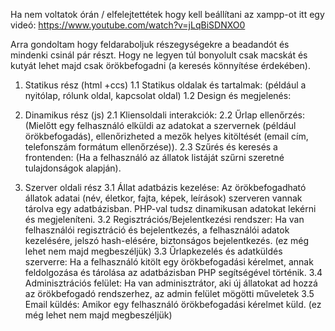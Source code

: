 Ha nem voltatok órán / elfelejtettétek hogy kell beállítani az xampp-ot itt egy videó: https://www.youtube.com/watch?v=jLqBiSDNXO0

Arra gondoltam hogy feldaraboljuk részegységekre a beadandót és mindenki csinál pár részt. 
Hogy ne legyen túl bonyolult csak macskát és kutyát lehet majd csak örökbefogadni (a keresés könnyítése érdekében).

1. Statikus rész (html +ccs)
  1.1 Statikus oldalak és tartalmak: (például a nyitólap, rólunk oldal, kapcsolat oldal)
  1.2 Design és megjelenés: 

2. Dinamikus rész (js)
  2.1 Kliensoldali interakciók:
  2.2 Űrlap ellenőrzés: (Mielőtt egy felhasználó elküldi az adatokat a szervernek (például örökbefogadás), ellenőrizheted a mezők helyes kitöltését (email cím, telefonszám formátum ellenőrzése)).
  2.3 Szűrés és keresés a frontenden: (Ha a felhasználó az állatok listáját szűrni szeretné tulajdonságok alapján). 

3. Szerver oldali rész
  3.1 Állat adatbázis kezelése: Az örökbefogadható állatok adatai (név, életkor, fajta, képek, leírások) szerveren vannak tárolva egy adatbázisban. PHP-val tudsz dinamikusan adatokat lekérni és megjeleníteni.
  3.2 Regisztrációs/Bejelentkezési rendszer: Ha van felhasználói regisztráció és bejelentkezés, a felhasználói adatok kezelésére, jelszó hash-elésére, biztonságos bejelentkezés. (ez még lehet nem majd megbeszéljük)
  3.3 Űrlapkezelés és adatküldés szerverre: Ha a felhasználó kitölt egy örökbefogadási kérelmet, annak feldolgozása és tárolása az adatbázisban PHP segítségével történik.
  3.4 Adminisztrációs felület: Ha van adminisztrátor, aki új állatokat ad hozzá az örökbefogadó rendszerhez, az admin felület mögötti műveletek
  3.5 Email küldés: Amikor egy felhasználó örökbefogadási kérelmet küld. (ez még lehet nem majd megbeszéljük)

